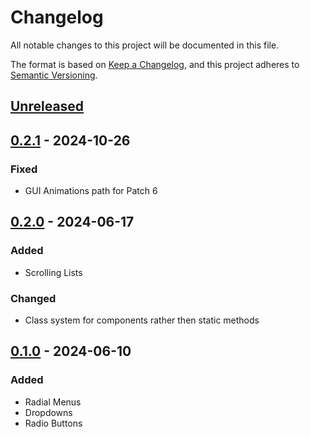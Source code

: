 # Changelog

All notable changes to this project will be documented in this file.

The format is based on [Keep a Changelog](https://keepachangelog.com/en/1.1.0/),
and this project adheres to [Semantic Versioning](https://semver.org/spec/v2.0.0.html).

## [Unreleased]

## [0.2.1] - 2024-10-26

### Fixed

- GUI Animations path for Patch 6

## [0.2.0] - 2024-06-17

### Added

- Scrolling Lists

### Changed

- Class system for components rather then static methods

## [0.1.0] - 2024-06-10

### Added

- Radial Menus
- Dropdowns
- Radio Buttons

[unreleased]: https://github.com/erumi321/Hades2UILibrary/compare/0.2.1...HEAD
[0.2.1]: https://github.com/erumi321/Hades2UILibrary/compare/0.2.0...0.2.1
[0.2.0]: https://github.com/erumi321/Hades2UILibrary/compare/0.1.0...0.2.0
[0.1.0]: https://github.com/erumi321/Hades2UILibrary/compare/04a9667a7ec4fb2ce0c5de9d3d7c577cd9650bf2...0.1.0
